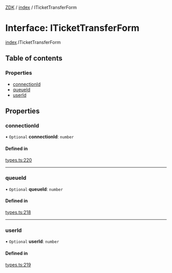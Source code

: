 [ZDK](../README.md) / [index](../modules/index.md) / ITicketTransferForm

# Interface: ITicketTransferForm

[index](../modules/index.md).ITicketTransferForm

## Table of contents

### Properties

- [connectionId](index.ITicketTransferForm.md#connectionid)
- [queueId](index.ITicketTransferForm.md#queueid)
- [userId](index.ITicketTransferForm.md#userid)

## Properties

### connectionId

• `Optional` **connectionId**: `number`

#### Defined in

[types.ts:220](https://github.com/innovtech-developers/zdk/blob/6a76e78c508b6f3ff70b928b5924e5ccba332fad/src/types.ts#L220)

___

### queueId

• `Optional` **queueId**: `number`

#### Defined in

[types.ts:218](https://github.com/innovtech-developers/zdk/blob/6a76e78c508b6f3ff70b928b5924e5ccba332fad/src/types.ts#L218)

___

### userId

• `Optional` **userId**: `number`

#### Defined in

[types.ts:219](https://github.com/innovtech-developers/zdk/blob/6a76e78c508b6f3ff70b928b5924e5ccba332fad/src/types.ts#L219)
